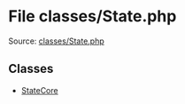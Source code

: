 File classes/State.php
=========

Source: [classes/State.php](https://github.com/PrestaShop/PrestaShop/blob/1.5.2.0/classes/State.php)


Classes
-------

* [StateCore](class.StateCore.md)

